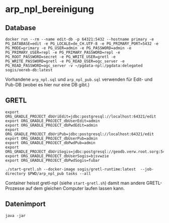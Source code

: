 # arp_npl_bereinigung

## Database
```
docker run --rm --name edit-db -p 64321:5432 --hostname primary -e PG_DATABASE=edit -e PG_LOCALE=de_CH.UTF-8 -e PG_PRIMARY_PORT=5432 -e PG_MODE=primary -e PG_USER=admin -e PG_PASSWORD=admin -e PG_PRIMARY_USER=repl -e PG_PRIMARY_PASSWORD=repl -e PG_ROOT_PASSWORD=secret -e PG_WRITE_USER=gretl -e PG_WRITE_PASSWORD=gretl -e PG_READ_USER=ogc_server -e PG_READ_PASSWORD=ogc_server -v ~/pgdata-npl:/pgdata:delegated sogis/oereb-db:latest
```

Vorhandene `arp_npl.sql`  und `arp_npl_pub.sql` verwenden für Edit- und Pub-DB (wobei es hier nur eine DB gibt.)

## GRETL
```
export ORG_GRADLE_PROJECT_dbUriEdit=jdbc:postgresql://localhost:64321/edit
export ORG_GRADLE_PROJECT_dbUserEdit=admin
export ORG_GRADLE_PROJECT_dbPwdEdit=admin
export ORG_GRADLE_PROJECT_dbUriPub=jdbc:postgresql://localhost:64321/edit
export ORG_GRADLE_PROJECT_dbUserPub=admin
export ORG_GRADLE_PROJECT_dbPwdPub=admin
export ORG_GRADLE_PROJECT_dbUriSogis=jdbc:postgresql://geodb.verw.root.sorg:5432/sogis
export ORG_GRADLE_PROJECT_dbUserSogis=bjsvwzie
export ORG_GRADLE_PROJECT_dbPwdSogis=fubar

```

```
./start-gretl.sh --docker-image sogis/gretl-runtime:latest  --job-directory $PWD/arp_npl_pub tasks --all
```

Container heisst gretl-npl (siehe `start-gretl.sh`) damit man andere GRETL-Prozesse auf dem gleichen Computer laufen lassen kann.

## Datenimport

```
java -jar 
```



